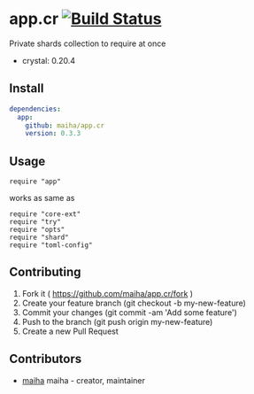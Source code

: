 # app.cr [![Build Status](https://travis-ci.org/maiha/app.cr.svg?branch=master)](https://travis-ci.org/maiha/app.cr)

Private shards collection to require at once

- crystal: 0.20.4

## Install

```yaml
dependencies:
  app:
    github: maiha/app.cr
    version: 0.3.3
```

## Usage

```crystal
require "app"
```

works as same as

```crystal
require "core-ext"
require "try"
require "opts"
require "shard"
require "toml-config"
```

## Contributing

1. Fork it ( https://github.com/maiha/app.cr/fork )
2. Create your feature branch (git checkout -b my-new-feature)
3. Commit your changes (git commit -am 'Add some feature')
4. Push to the branch (git push origin my-new-feature)
5. Create a new Pull Request

## Contributors

- [maiha](https://github.com/maiha) maiha - creator, maintainer
